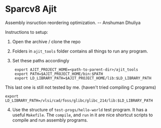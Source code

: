 Sparcv8 Ajit
==================

Assembly insruction reordering optimization.
-- Anshuman Dhuliya


Instructions to setup:

1. Open the archive / clone the repo
2. Folders in `ajit_tools` folder contains all things to run any program.
3. Set these paths accordingly

        export AJIT_PROJECT_HOME=<path-to-parent-dir>/ajit_tools
        export PATH=$AJIT_PROJECT_HOME/bin:$PATH
        export LD_LIBRARY_PATH=$AJIT_PROJECT_HOME/lib:$LD_LIBRARY_PATH

This last one is still not tested by me. (haven't tried compiling C programs)

    export LD_LIBRARY_PATH=/vlsi/cad/foss/glibc/glibc_214/lib:$LD_LIBRARY_PATH

4. Use the structure of `test-progs/hello-world` test program. It has a useful `Makefile`. The `compile`, and `run` in it are nice shortcut scripts to compile and run assembly programs.


